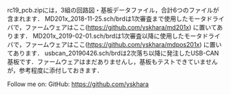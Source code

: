 
rc19_pcb.zipには，3組の回路図・基板データファイル，合計6つのファイルが含まれます．
MD201x_2018-11-25.sch/brdは1次審査まで使用したモータドライバで，ファームウェアはここ(https://github.com/yskhara/md201x) に置いてあります．
MD201x_2019-02-01.sch/brdは1次審査以降に使用したモータドライバで，ファームウェアはここ(https://github.com/yskhara/mdpos201x) に置いてあります．
usbcan_20190426.sch/brdは2次落ち以降に発注したUSB-CAN基板です．ファームウェアはまだありませんし，基板もテストできていませんが，参考程度に添付しておきます．

Follow me on:
GitHub: https://github.com/yskhara
